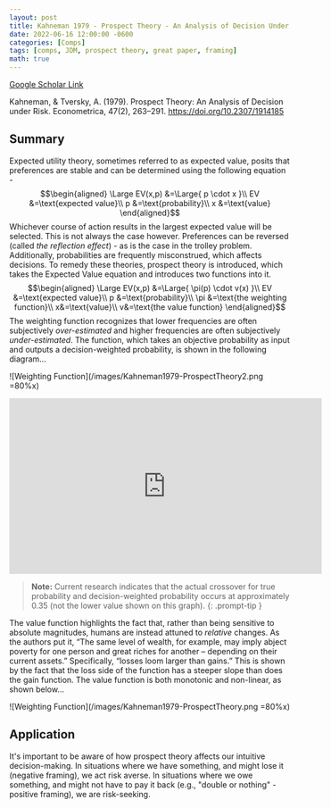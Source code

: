 ```yaml
---
layout: post
title: Kahneman 1979 - Prospect Theory - An Analysis of Decision Under Risk
date: 2022-06-16 12:00:00 -0600
categories: [Comps]
tags: [comps, JDM, prospect theory, great paper, framing]
math: true
---
```


[Google Scholar Link](https://scholar.google.com/scholar?hl=en&as_sdt=0%2C45&q=prospect+theory+an+analysis+of+decision+under+risk&btnG=)

Kahneman, & Tversky, A. (1979). Prospect Theory: An Analysis of Decision under Risk. Econometrica, 47(2), 263–291. https://doi.org/10.2307/1914185

## Summary
Expected utility theory, sometimes referred to as expected value, posits that preferences are stable and can be determined using the following equation - 
$$\begin{aligned}
\Large EV(x,p) &=\Large{ p \cdot x }\\
EV &=\text{expected value}\\
p &=\text{probability}\\
x &=\text{value}
\end{aligned}$$
Whichever course of action results in the largest expected value will be selected.  This is not always the case however.  Preferences can be reversed (called _the reflection effect_) - as is the case in the trolley problem.  Additionally, probabilities are frequently misconstrued, which affects decisions.  To remedy these theories, prospect theory is introduced, which takes the Expected Value equation and introduces two functions into it.
$$\begin{aligned}
\Large EV(x,p) &=\Large{ \pi(p) \cdot v(x) }\\
EV &=\text{expected value}\\
p &=\text{probability}\\
\pi &=\text{the weighting function}\\
x&=\text{value}\\
v&=\text{the value function}
\end{aligned}$$
The weighting function recognizes that lower frequencies are often subjectively _over-estimated_ and higher frequencies are often subjectively _under-estimated_.  The function, which takes an objective probability as input and outputs a decision-weighted probability, is shown in the following diagram…

![Weighting Function](/images/Kahneman1979-ProspectTheory2.png =80%x)

<iframe width="560" height="315" src="https://www.youtube.com/embed/nFTRwD85AQ4" title="YouTube video player" frameborder="0" allow="accelerometer; autoplay; clipboard-write; encrypted-media; gyroscope; picture-in-picture" allowfullscreen></iframe>

>**Note:** Current research indicates that the actual crossover for true probability and decision-weighted probability occurs at approximately 0.35 (not the lower value shown on this graph). {: .prompt-tip }

The value function highlights the fact that, rather than being sensitive to absolute magnitudes, humans are instead attuned to _relative_ changes.  As the authors put it, “The same level of wealth, for example, may imply abject poverty for one person and great riches for another – depending on their current assets.”  Specifically, “losses loom larger than gains.”  This is shown by the fact that the loss side of the function has a steeper slope than does the gain function.  The value function is both monotonic and  non-linear, as shown below…

![Weighting Function](/images/Kahneman1979-ProspectTheory.png =80%x)

## Application
It's important to be aware of how prospect theory affects our intuitive decision-making.  In situations where we have something, and might lose it (negative framing), we act risk averse.  In situations where we owe something, and might not have to pay it back (e.g., "double or nothing" - positive framing), we are risk-seeking.
